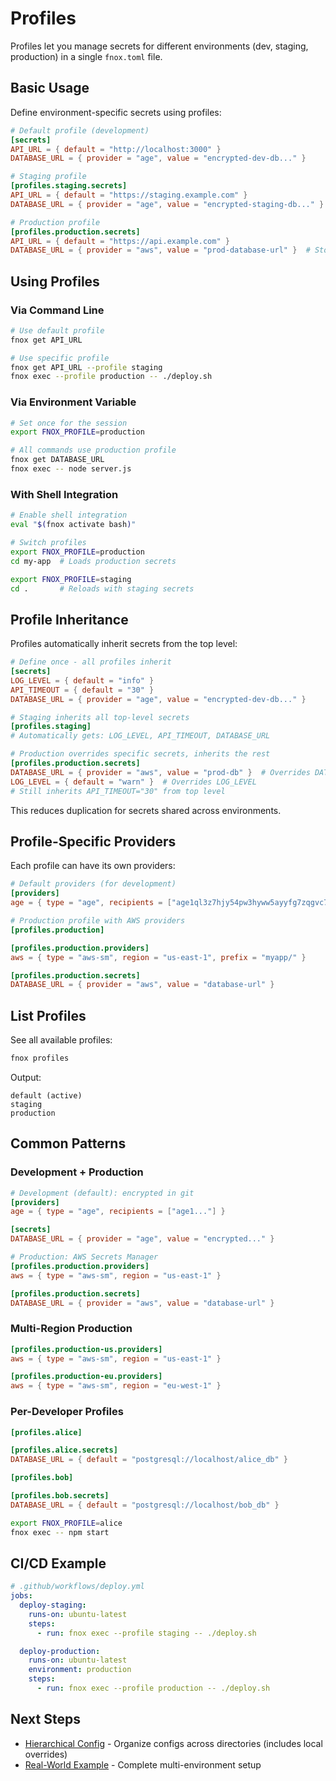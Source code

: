 # Profiles

Profiles let you manage secrets for different environments (dev, staging, production) in a single `fnox.toml` file.

## Basic Usage

Define environment-specific secrets using profiles:

```toml
# Default profile (development)
[secrets]
API_URL = { default = "http://localhost:3000" }
DATABASE_URL = { provider = "age", value = "encrypted-dev-db..." }

# Staging profile
[profiles.staging.secrets]
API_URL = { default = "https://staging.example.com" }
DATABASE_URL = { provider = "age", value = "encrypted-staging-db..." }

# Production profile
[profiles.production.secrets]
API_URL = { default = "https://api.example.com" }
DATABASE_URL = { provider = "aws", value = "prod-database-url" }  # Stored in AWS Secrets Manager
```

## Using Profiles

### Via Command Line

```bash
# Use default profile
fnox get API_URL

# Use specific profile
fnox get API_URL --profile staging
fnox exec --profile production -- ./deploy.sh
```

### Via Environment Variable

```bash
# Set once for the session
export FNOX_PROFILE=production

# All commands use production profile
fnox get DATABASE_URL
fnox exec -- node server.js
```

### With Shell Integration

```bash
# Enable shell integration
eval "$(fnox activate bash)"

# Switch profiles
export FNOX_PROFILE=production
cd my-app  # Loads production secrets

export FNOX_PROFILE=staging
cd .       # Reloads with staging secrets
```

## Profile Inheritance

Profiles automatically inherit secrets from the top level:

```toml
# Define once - all profiles inherit
[secrets]
LOG_LEVEL = { default = "info" }
API_TIMEOUT = { default = "30" }
DATABASE_URL = { provider = "age", value = "encrypted-dev-db..." }

# Staging inherits all top-level secrets
[profiles.staging]
# Automatically gets: LOG_LEVEL, API_TIMEOUT, DATABASE_URL

# Production overrides specific secrets, inherits the rest
[profiles.production.secrets]
DATABASE_URL = { provider = "aws", value = "prod-db" }  # Overrides DATABASE_URL
LOG_LEVEL = { default = "warn" }  # Overrides LOG_LEVEL
# Still inherits API_TIMEOUT="30" from top level
```

This reduces duplication for secrets shared across environments.

## Profile-Specific Providers

Each profile can have its own providers:

```toml
# Default providers (for development)
[providers]
age = { type = "age", recipients = ["age1ql3z7hjy54pw3hyww5ayyfg7zqgvc7w3j2elw8zmrj2kg5sfn9aqmcac8p"] }

# Production profile with AWS providers
[profiles.production]

[profiles.production.providers]
aws = { type = "aws-sm", region = "us-east-1", prefix = "myapp/" }

[profiles.production.secrets]
DATABASE_URL = { provider = "aws", value = "database-url" }
```

## List Profiles

See all available profiles:

```bash
fnox profiles
```

Output:

```
default (active)
staging
production
```

## Common Patterns

### Development + Production

```toml
# Development (default): encrypted in git
[providers]
age = { type = "age", recipients = ["age1..."] }

[secrets]
DATABASE_URL = { provider = "age", value = "encrypted..." }

# Production: AWS Secrets Manager
[profiles.production.providers]
aws = { type = "aws-sm", region = "us-east-1" }

[profiles.production.secrets]
DATABASE_URL = { provider = "aws", value = "database-url" }
```

### Multi-Region Production

```toml
[profiles.production-us.providers]
aws = { type = "aws-sm", region = "us-east-1" }

[profiles.production-eu.providers]
aws = { type = "aws-sm", region = "eu-west-1" }
```

### Per-Developer Profiles

```toml
[profiles.alice]

[profiles.alice.secrets]
DATABASE_URL = { default = "postgresql://localhost/alice_db" }

[profiles.bob]

[profiles.bob.secrets]
DATABASE_URL = { default = "postgresql://localhost/bob_db" }
```

```bash
export FNOX_PROFILE=alice
fnox exec -- npm start
```

## CI/CD Example

```yaml
# .github/workflows/deploy.yml
jobs:
  deploy-staging:
    runs-on: ubuntu-latest
    steps:
      - run: fnox exec --profile staging -- ./deploy.sh

  deploy-production:
    runs-on: ubuntu-latest
    environment: production
    steps:
      - run: fnox exec --profile production -- ./deploy.sh
```

## Next Steps

- [Hierarchical Config](/guide/hierarchical-config) - Organize configs across directories (includes local overrides)
- [Real-World Example](/guide/real-world-example) - Complete multi-environment setup
